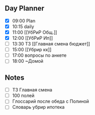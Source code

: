 ## Day Planner
- [x] 09:00 Plan
- [x] 10:15 daily
- [x] 11:00 [[УбРиР Общ.]]
- [x] 12:00 [[УбРиР Ип]]
- [ ] 13:30 ТЗ [[Главная смена бюджет]]
- [ ] 15:00 [[Убрир кк]]
- [ ] 17:00 вопросы по анкете 
- [ ] 18:00 ~Домой 

## Notes
- [ ] ТЗ Главная смена 
- [ ] 100 полей 
- [ ] Глоссарий после обеда с Полиной 
- [ ] Словарь убрир ипотека 
